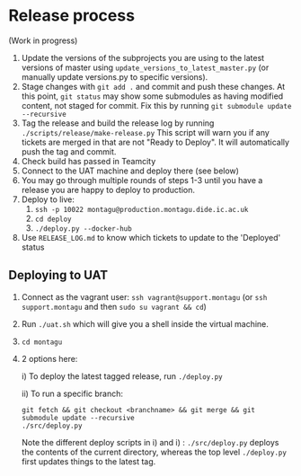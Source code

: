 # Release process
(Work in progress)

1. Update the versions of the subprojects you are using to the latest versions
   of master using `update_versions_to_latest_master.py` (or manually update
   versions.py to specific versions).
2. Stage changes with `git add .` and commit and push these changes. At this point, `git status` may show some submodules as 
   having modified content, not staged for commit. Fix this by running `git submodule update --recursive` 
3. Tag the release and build the release log by running 
   `./scripts/release/make-release.py`
   This script will warn you if any tickets are merged in that are not "Ready 
   to Deploy". It will automatically push the tag and commit.
4. Check build has passed in Teamcity
5. Connect to the UAT machine and deploy there (see below)
6. You may go through multiple rounds of steps 1-3 until you have a release
   you are happy to deploy to production.
7. Deploy to live:
   1. `ssh -p 10022 montagu@production.montagu.dide.ic.ac.uk`
   1. `cd deploy`
   1. `./deploy.py --docker-hub`
8. Use `RELEASE_LOG.md` to know which tickets to update to the 'Deployed' status

## Deploying to UAT

1. Connect as the vagrant user: `ssh vagrant@support.montagu` (or `ssh support.montagu` and then `sudo su vagrant && cd`)
2. Run `./uat.sh` which will give you a shell inside the virtual machine.
3. `cd montagu`
4.  2 options here:

    i) To deploy the latest tagged release, run `./deploy.py`

    ii) To run a specific branch:
    ```
    git fetch && git checkout <branchname> && git merge && git submodule update --recursive
    ./src/deploy.py
    ```
    
    Note the different deploy scripts in i) and i) : `./src/deploy.py`
    deploys the contents of the current directory, whereas the top
    level `./deploy.py` first updates things to the latest tag.
